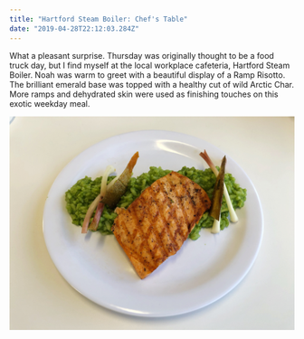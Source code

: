 ```yaml
---
title: "Hartford Steam Boiler: Chef's Table"
date: "2019-04-28T22:12:03.284Z"
---
```


What a pleasant surprise. Thursday was originally thought to be a food truck day, but I find myself at the local workplace cafeteria, Hartford Steam Boiler. Noah was warm to greet with a beautiful display of a Ramp Risotto. The brilliant emerald base was topped with a healthy cut of wild Arctic Char. More ramps and dehydrated skin were used as finishing touches on this exotic weekday meal.

![Arctic Char Risotto](./arctic-char-risotto.jpg)
